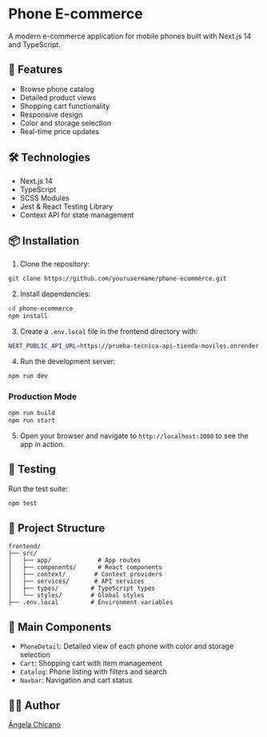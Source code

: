 # Phone E-commerce

A modern e-commerce application for mobile phones built with Next.js 14 and TypeScript.

## 🚀 Features

- Browse phone catalog
- Detailed product views
- Shopping cart functionality
- Responsive design
- Color and storage selection
- Real-time price updates

## 🛠️ Technologies

- Next.js 14
- TypeScript
- SCSS Modules
- Jest & React Testing Library
- Context API for state management

## 📦 Installation

1. Clone the repository:

```bash
git clone https://github.com/yourusername/phone-ecommerce.git
```

2. Install dependencies:

```bash
cd phone-ecommerce
npm install
```

3. Create a `.env.local` file in the frontend directory with:

```bash
NEXT_PUBLIC_API_URL=https://prueba-tecnica-api-tienda-moviles.onrender.com
```

4. Run the development server:

```bash
npm run dev
```
### Production Mode

```bash
npm run build
npm run start
```

5. Open your browser and navigate to `http://localhost:3000` to see the app in action.

## 🧪 Testing

Run the test suite:

```bash
npm test
```

## 📁 Project Structure

```
frontend/
├── src/
│   ├── app/             # App routes
│   ├── components/      # React components
│   ├── context/        # Context providers
│   ├── services/       # API services
│   ├── types/         # TypeScript types
│   └── styles/        # Global styles
├── .env.local         # Environment variables
```

## 🌟 Main Components

- `PhoneDetail`: Detailed view of each phone with color and storage selection
- `Cart`: Shopping cart with item management
- `Catalog`: Phone listing with filters and search
- `Navbar`: Navigation and cart status

## 🧑‍💻 Author

[Ángela Chicano](https://github.com/chicano85)
